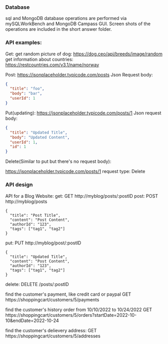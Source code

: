 ### Database
sql and MongoDB database operations are performed via mySQLWorkBench and MongoDB Campass GUI.
Screen shots of the operations are included in the short answer folder.

### API examples:
Get: 
get random picture of dog: https://dog.ceo/api/breeds/image/random 
get information about countries: https://restcountries.com/v3.1/name/norway

Post: 
https://jsonplaceholder.typicode.com/posts
Json Request body:
```json
{
  "title": "foo",
  "body": "bar",
  "userId": 1
}
```

Put(updating):
https://jsonplaceholder.typicode.com/posts/1
Json request body:
```json
{
  "title": "Updated Title",
  "body": "Updated Content",
  "userId": 1,
  "id": 1
}
```

Delete(Similar to put but there's no request body):

https://jsonplaceholder.typicode.com/posts/1
request type: Delete


### API design
API for a Blog Website:
get: GET http://myblog/posts/:postID
post: POST http://myblog/posts
```jason
{
  "title": "Post Title",
  "content": "Post Content",
  "authorId": "123",
  "tags": ["tag1", "tag2"]
}
```
put: PUT http://myblog/post/:postID
```jason
{
  "title": "Updated Title",
  "content": "Post Content",
  "authorId": "123",
  "tags": ["tag1", "tag2"]
}
```
delete: DELETE /posts/:postID

find the customer's payment, like credit card or paypal
GET https://shoppingcart/customers/5/payments

find the customer's history order from 10/10/2022 to 10/24/2022
GET https://shoppingcart/customers/5/orders?startDate=2022-10-10&endDate=2022-10-24

find the customer's delievery address: 
GET https://shoppingcart/customers/5/addresses





